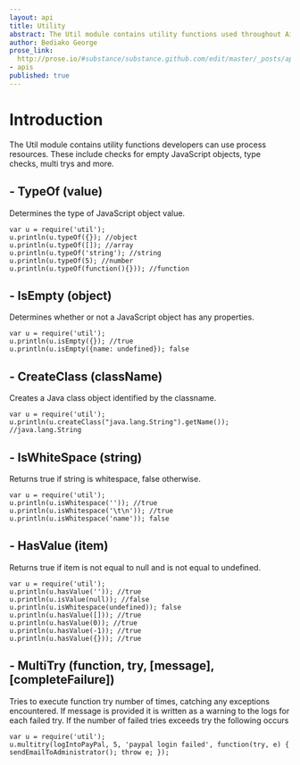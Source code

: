 ```yaml
---
layout: api
title: Utility
abstract: The Util module contains utility functions used throughout Airlift.
author: Bediako George
prose_link:
  http://prose.io/#substance/substance.github.com/edit/master/_posts/apis/0100-01-04-utility.md
- apis
published: true
---
```


# Introduction
The Util module contains utility functions developers can use process resources.  These include checks for empty JavaScript objects, type checks, multi trys and more.

## - TypeOf (value)
Determines the type of JavaScript object value.
    
    var u = require('util');
    u.println(u.typeOf({}); //object
    u.println(u.typeOf([]); //array
    u.println(u.typeOf('string'); //string
    u.println(u.typeOf(5); //number
    u.println(u.typeOf(function(){})); //function
    
## - IsEmpty (object)
Determines whether or not a JavaScript object has any properties.
    
    var u = require('util');
    u.println(u.isEmpty({}); //true
    u.println(u.isEmpty({name: undefined}); false

## - CreateClass (className)
Creates a Java class object identified by the classname.

	var u = require('util');
    u.println(u.createClass("java.lang.String").getName()); //java.lang.String

## - IsWhiteSpace (string)
Returns true if string is whitespace, false otherwise.

    var u = require('util');
    u.println(u.isWhitespace('')); //true
    u.println(u.isWhitespace('\t\n')); //true
    u.println(u.isWhitespace('name')); false

## - HasValue (item)
Returns true if item is not equal to null and is not equal to undefined.

    var u = require('util');
    u.println(u.hasValue('')); //true
    u.println(u.isValue(null)); //false
    u.println(u.isWhitespace(undefined)); false
    u.println(u.hasValue([])); //true
    u.println(u.hasValue(0)); //true
    u.println(u.hasValue(-1)); //true
    u.println(u.hasValue({})); //true
    
## - MultiTry (function, try, \[message\], \[completeFailure\])
Tries to execute function try number of times, catching any exceptions encountered.  If message is provided it is written as a warning to the logs for each failed try.  If the number of failed tries exceeds try the following occurs

    var u = require('util');
    u.multitry(logIntoPayPal, 5, 'paypal login failed', function(try, e) { sendEmailToAdministrator(); throw e; });